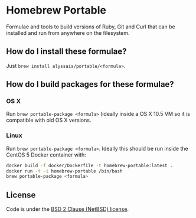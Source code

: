 # Homebrew Portable
Formulae and tools to build versions of Ruby, Git and Curl that can be installed and run from anywhere on the filesystem.

## How do I install these formulae?
Just `brew install alyssais/portable/<formula>`.

## How do I build packages for these formulae?
### OS X
Run `brew portable-package <formula>` (ideally inside a OS X 10.5 VM so it is compatible with old OS X versions.

### Linux
Run `brew portable-package <formula>`. Ideally this should be run inside the CentOS 5 Docker container with:
```bash
docker build -f docker/Dockerfile -t homebrew-portable:latest .
docker run -t -i homebrew-portable /bin/bash
brew portable-package <formula>
```

## License

Code is under the [BSD 2 Clause (NetBSD) license](https://github.com/Homebrew/homebrew-portable/blob/master/LICENSE.txt).
